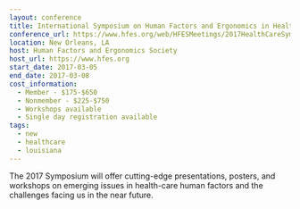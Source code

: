 ```yaml
---
layout: conference
title: International Symposium on Human Factors and Ergonomics in Health Care 2017
conference_url: https://www.hfes.org/web/HFESMeetings/2017HealthCareSymposium.html
location: New Orleans, LA
host: Human Factors and Ergonomics Society
host_url: https://www.hfes.org
start_date: 2017-03-05
end_date: 2017-03-08
cost_information:
  - Member - $175-$650
  - Nonmember - $225-$750
  - Workshops available
  - Single day registration available
tags:
  - new
  - healthcare
  - louisiana
---
```


The 2017 Symposium will offer cutting-edge presentations, posters, and workshops on emerging issues in health-care human factors and the challenges facing us in the near future.
